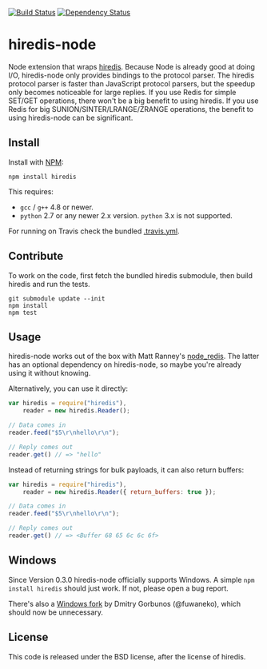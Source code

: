 [![Build Status](https://travis-ci.org/redis/hiredis-node.png?branch=master)](https://travis-ci.org/redis/hiredis-node)
[![Dependency Status](https://david-dm.org/redis/hiredis-node.png?theme=shields.io)](https://david-dm.org/redis/hiredis-node)
# hiredis-node

Node extension that wraps [hiredis][hiredis].
Because Node is already good at doing I/O, hiredis-node only provides
bindings to the protocol parser.
The hiredis protocol parser is faster than JavaScript protocol parsers,
but the speedup only becomes noticeable for large replies.
If you use Redis for simple SET/GET operations, there won't be a big
benefit to using hiredis.
If you use Redis for big SUNION/SINTER/LRANGE/ZRANGE operations, the
benefit to using hiredis-node can be significant.

[hiredis]: http://github.com/redis/hiredis

## Install

Install with [NPM][npm]:

```
npm install hiredis
```

This requires:
* `gcc` / `g++` 4.8 or newer.
* `python` 2.7 or any newer 2.x version. `python` 3.x is not supported.

For running on Travis check the bundled [.travis.yml](.travis.yml).

[npm]: https://npmjs.org/

## Contribute

To work on the code, first fetch the bundled hiredis submodule, then build hiredis and run the tests.

```
git submodule update --init
npm install
npm test
```

## Usage

hiredis-node works out of the box with Matt Ranney's [node_redis][node_redis].
The latter has an optional dependency on hiredis-node, so maybe you're
already using it without knowing.

Alternatively, you can use it directly:

```javascript
var hiredis = require("hiredis"),
    reader = new hiredis.Reader();

// Data comes in
reader.feed("$5\r\nhello\r\n");

// Reply comes out
reader.get() // => "hello"
```

Instead of returning strings for bulk payloads, it can also return
buffers:

```javascript
var hiredis = require("hiredis"),
    reader = new hiredis.Reader({ return_buffers: true });

// Data comes in
reader.feed("$5\r\nhello\r\n");

// Reply comes out
reader.get() // => <Buffer 68 65 6c 6c 6f>
```

[node_redis]: http://github.com/mranney/node_redis

## Windows

Since Version 0.3.0 hiredis-node officially supports Windows.
A simple `npm install hiredis` should just work.
If not, please open a bug report.

There's also a [Windows fork][windows_fork] by Dmitry Gorbunos (@fuwaneko), which should now be unnecessary.

[windows_fork]: https://github.com/fuwaneko/hiredis-node

## License

This code is released under the BSD license, after the license of hiredis.
